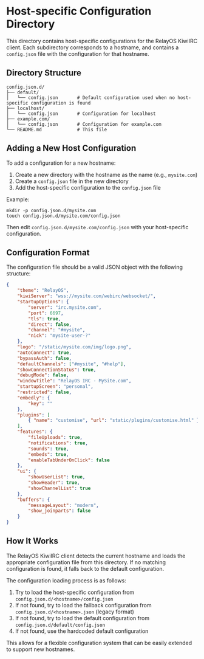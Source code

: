 # Host-specific Configuration Directory

This directory contains host-specific configurations for the RelayOS KiwiIRC client. Each subdirectory corresponds to a hostname, and contains a `config.json` file with the configuration for that hostname.

## Directory Structure

```
config.json.d/
├── default/
│   └── config.json       # Default configuration used when no host-specific configuration is found
├── localhost/
│   └── config.json       # Configuration for localhost
├── example.com/
│   └── config.json       # Configuration for example.com
└── README.md             # This file
```

## Adding a New Host Configuration

To add a configuration for a new hostname:

1. Create a new directory with the hostname as the name (e.g., `mysite.com`)
2. Create a `config.json` file in the new directory
3. Add the host-specific configuration to the `config.json` file

Example:

```
mkdir -p config.json.d/mysite.com
touch config.json.d/mysite.com/config.json
```

Then edit `config.json.d/mysite.com/config.json` with your host-specific configuration.

## Configuration Format

The configuration file should be a valid JSON object with the following structure:

```json
{
    "theme": "RelayOS",
    "kiwiServer": "wss://mysite.com/webirc/websocket/",
    "startupOptions": {
        "server": "irc.mysite.com",
        "port": 6697,
        "tls": true,
        "direct": false,
        "channel": "#mysite",
        "nick": "mysite-user-?"
    },
    "logo": "/static/mysite.com/img/logo.png",
    "autoConnect": true,
    "bypassAuth": false,
    "defaultChannels": ["#mysite", "#help"],
    "showConnectionStatus": true,
    "debugMode": false,
    "windowTitle": "RelayOS IRC - MySite.com",
    "startupScreen": "personal",
    "restricted": false,
    "embedly": {
        "key": ""
    },
    "plugins": [
        { "name": "customise", "url": "static/plugins/customise.html" }
    ],
    "features": {
        "fileUploads": true,
        "notifications": true,
        "sounds": true,
        "embeds": true,
        "enableTabUnderOnClick": false
    },
    "ui": {
        "showUserList": true,
        "showHeader": true,
        "showChannelList": true
    },
    "buffers": {
        "messageLayout": "modern",
        "show_joinparts": false
    }
}
```

## How It Works

The RelayOS KiwiIRC client detects the current hostname and loads the appropriate configuration file from this directory. If no matching configuration is found, it falls back to the default configuration.

The configuration loading process is as follows:

1. Try to load the host-specific configuration from `config.json.d/<hostname>/config.json`
2. If not found, try to load the fallback configuration from `config.json.d/<hostname>.json` (legacy format)
3. If not found, try to load the default configuration from `config.json.d/default/config.json`
4. If not found, use the hardcoded default configuration

This allows for a flexible configuration system that can be easily extended to support new hostnames.

